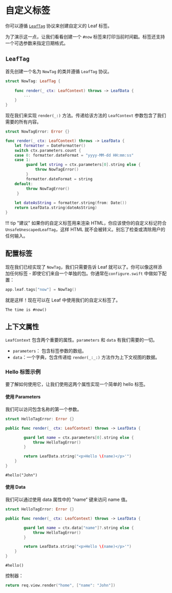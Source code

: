 # 自定义标签

你可以遵循 [`LeafTag`](https://api.vapor.codes/leaf-kit/main/LeafKit/LeafTag/) 协议来创建自定义的 Leaf 标签。

为了演示这一点，让我们看看创建一个 `#now` 标签来打印当前时间戳。标签还支持一个可选参数来指定日期格式。

## `LeafTag`

首先创建一个名为 `NowTag` 的类并遵循 `LeafTag` 协议。

```swift
struct NowTag: LeafTag {
    
    func render(_ ctx: LeafContext) throws -> LeafData {
        ...
    }
}
```

现在我们来实现 `render(_:)` 方法。传递给该方法的 `LeafContext` 参数包含了我们需要的所有内容。

```swift
struct NowTagError: Error {}

func render(_ ctx: LeafContext) throws -> LeafData {
    let formatter = DateFormatter()
    switch ctx.parameters.count {
    case 0: formatter.dateFormat = "yyyy-MM-dd HH:mm:ss"
    case 1:
	     guard let string = ctx.parameters[0].string else {
	         throw NowTagError()
	     }
	     formatter.dateFormat = string
    default:
	     throw NowTagError()
	 }
    
    let dateAsString = formatter.string(from: Date())
    return LeafData.string(dateAsString)
}
```

!!! tip "建议" 
    如果你的自定义标签用来渲染 HTML，你应该使你的自定义标记符合 `UnsafeUnescapedLeafTag`，这样 HTML 就不会被转义。别忘了检查或清除用户的任何输入。

## 配置标签

现在我们已经实现了 `NowTag`，我们只需要告诉 Leaf 就可以了。你可以像这样添加任何标签 - 即使它们来自一个单独的包。你通常在`configure.swift` 中做如下配置：

```swift
app.leaf.tags["now"] = NowTag()
```

就是这样！现在可以在 Leaf 中使用我们的自定义标签了。

```leaf
The time is #now()
```

## 上下文属性

`LeafContext` 包含两个重要的属性。`parameters` 和 `data` 有我们需要的一切。

 - `parameters`： 包含标签参数的数组。
 - `data`：一个字典，包含传递给 `render(_:_:)` 方法作为上下文视图的数据。


### Hello 标签示例

要了解如何使用它，让我们使用这两个属性实现一个简单的 hello 标签。

#### 使用 Parameters

我们可以访问包含名称的第一个参数。

```swift
struct HelloTagError: Error {}

public func render(_ ctx: LeafContext) throws -> LeafData {

        guard let name = ctx.parameters[0].string else {
            throw HelloTagError()
        }

        return LeafData.string("<p>Hello \(name)</p>'")
    }
}
```

```leaf
#hello("John")
```

#### 使用 Data

我们可以通过使用 data 属性中的 ”name“ 键来访问 name 值。

```swift
struct HelloTagError: Error {}

public func render(_ ctx: LeafContext) throws -> LeafData {

        guard let name = ctx.data["name"]?.string else {
            throw HelloTagError()
        }

        return LeafData.string("<p>Hello \(name)</p>'")
    }
}
```

```leaf
#hello()
```

控制器：

```swift
return req.view.render("home", ["name": "John"])
```

